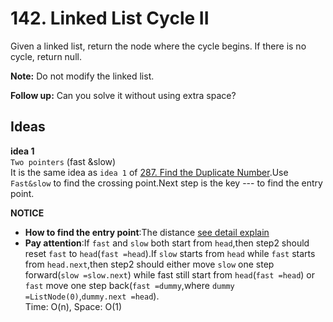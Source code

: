 # 142. Linked List Cycle II  

Given a linked list, return the node where the cycle begins. If there is no cycle, return null.          

**Note:** Do not modify the linked list.  

**Follow up:**
Can you solve it without using extra space?          

## Ideas  
**idea 1**   
`Two pointers` (fast &slow)  
It is the same idea as `idea 1` of [287. Find the Duplicate Number](https://github.com/JingRachaelZhu/CrackLeetcode/tree/JingRachaelZhu-patch-1/Array/287.%20Find%20the%20Duplicate%20Number).Use `Fast&slow` to find the crossing point.Next step is the key --- to find the entry point.

**NOTICE**      
* **How to find the entry point**:The distance [see detail explain](https://leetcode.com/problems/linked-list-cycle-ii/discuss/44783/Share-my-python-solution-with-detailed-explanation)  
* **Pay attention**:If `fast` and `slow` both start from `head`,then step2 should reset `fast` to `head`(`fast =head`).If `slow` starts from `head` while `fast` starts from `head.next`,then step2 should either move `slow` one step forward(`slow =slow.next`) while fast still start from `head`(`fast =head`) or `fast` move one step back(`fast =dummy`,where `dummy =ListNode(0)`,`dummy.next =head`).            
Time: O(n), Space: O(1)      



